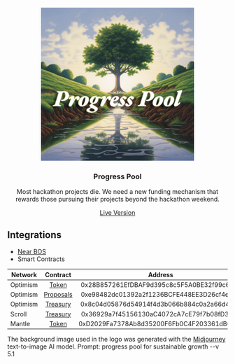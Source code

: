 <br/>
<div align="center">
  <a>
    <img src="./Progress_Pool.png" width="350">
  </a>
  <h3 align="center">Progress Pool</h3>
  <p align="center">
Most hackathon projects die. We need a new funding mechanism that rewards those pursuing their projects beyond the hackathon weekend.
  </p>
<a href="https://near.org/embed/ethpraguedemo.near/widget/Progress-Pool">Live Version</a>
</div>

## Integrations

- [Near BOS](https://docs.near.org/bos/overview)
- Smart Contracts

| Network   |      Contract      |       Address |
|----------|:-------------:|:------:|
| Optimism | [Token](https://optimistic.etherscan.io/address/0x28B857261EfDBAF9d395c8c5F5A0BE32f99c6abb) | 0x28B857261EfDBAF9d395c8c5F5A0BE32f99c6abb |
| Optimism | [Proposals](https://optimistic.etherscan.io/address/0xe98482dc01392a2f1236BCFE448EE3D26cf4e296)   | 0xe98482dc01392a2f1236BCFE448EE3D26cf4e296 |
| Optimism | [Treasury](https://optimistic.etherscan.io/address/0x8c04d05876d54914f4d3b066b884c0a2a66d40e3) | 0x8c04d05876d54914f4d3b066b884c0a2a66d40e3 |
| Scroll | [Treasury](https://blockscout.scroll.io/address/0x36929a7f45156130aC4072cA7cE79f7b08fD326d) | 0x36929a7f45156130aC4072cA7cE79f7b08fD326d |
| Mantle | [Token](https://explorer.testnet.mantle.xyz/address/0xD2029Fa7378Ab8d35200F6Fb0C4F203361dB0932) | 0xD2029Fa7378Ab8d35200F6Fb0C4F203361dB0932 |


The background image used in the logo was generated with the [Midjourney](https://www.midjourney.com/) text-to-image AI model. Prompt: progress pool for sustainable growth --v 5.1</p>



